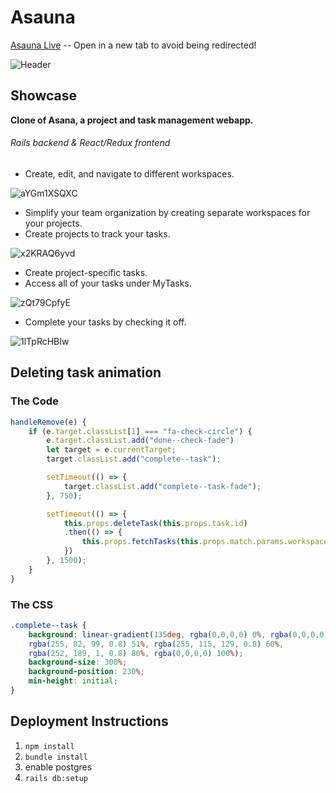 # Asauna

[Asauna Live](https://asauna.herokuapp.com/?#/) -- Open in a new tab to avoid being redirected!

![Header](https://user-images.githubusercontent.com/49211034/61145478-677af980-a48c-11e9-8902-2f06f3f68548.png)


## Showcase

__Clone of Asana, a project and task management webapp.__
###### Rails backend & React/Redux frontend

* Create, edit, and navigate to different workspaces.

![aYGm1XSQXC](https://user-images.githubusercontent.com/49211034/62726618-848fe300-b9cc-11e9-9e86-13a449eced9a.gif)

* Simplify your team organization by creating separate workspaces for your projects.
* Create projects to track your tasks.

![x2KRAQ6yvd](https://user-images.githubusercontent.com/49211034/61146890-ed4c7400-a48f-11e9-9eaf-26540a0fab37.gif)

* Create project-specific tasks.
* Access all of your tasks under MyTasks.

![zQt79CpfyE](https://user-images.githubusercontent.com/49211034/61148180-0c98d080-a493-11e9-962c-9da88e4507fa.gif)

* Complete your tasks by checking it off.

![1lTpRcHBIw](https://user-images.githubusercontent.com/49211034/61148298-4ff33f00-a493-11e9-8e20-57a5c4e04afc.gif)


## Deleting task animation

### The Code
```js
handleRemove(e) {
    if (e.target.classList[1] === "fa-check-circle") {
        e.target.classList.add("done--check-fade")
        let target = e.currentTarget;
        target.classList.add("complete--task");

        setTimeout(() => {
            target.classList.add("complete--task-fade");
        }, 750);

        setTimeout(() => {
            this.props.deleteTask(this.props.task.id)
            .then(() => {
                this.props.fetchTasks(this.props.match.params.workspaceId)
            })
        }, 1500);
    }
}
```

### The CSS

```css
.complete--task {
    background: linear-gradient(135deg, rgba(0,0,0,0) 0%, rgba(0,0,0,0) 50%, 
    rgba(255, 82, 99, 0.8) 51%, rgba(255, 115, 129, 0.8) 60%, 
    rgba(252, 189, 1, 0.8) 80%, rgba(0,0,0,0) 100%);
    background-size: 300%;
    background-position: 230%;
    min-height: initial;
}
```


## Deployment Instructions

1. `npm install`
2. `bundle install`
3. enable postgres
4. `rails db:setup`
